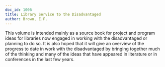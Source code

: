 ```yaml
---
doc_id: 1006
title: Library Service to the Disadvantaged
author: Brown, E.F.
---
```


This volume is intended mainly as a source book for
project and program ideas for libraries now engaged in working
with the disadvantaged or planning to do so.  It is also
hoped that it will give an overview of the progress to date in
work with the disadvantaged by bringing together much of the
thinking and many of the ideas that have appeared in literature
or in conferences in the last few years.